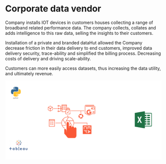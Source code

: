 # Corporate data vendor

Company installs IOT devices in customers houses collecting a range of broadband related performance data.  The company collects, collates and adds intelligence to this raw data, selling the insights to their customers.

Installation of a private and branded dataHut allowed the Company decrease friction in their data delivery to end customers, improved data delivery security, trace-ability and simplified the billing process. Decreasing costs of delivery and driving scale-ability.

Customers can more easily access datasets, thus increasing the data utility, and ultimately revenue.

![Corporate data provider](../.gitbook/assets/hb-process.PNG)





